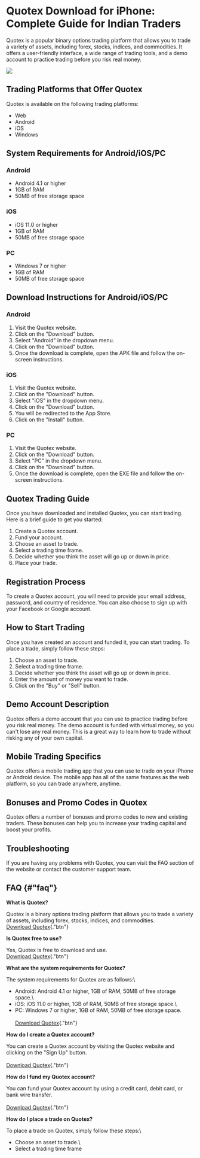 # Quotex Download for iPhone: Complete Guide for Indian Traders

Quotex is a popular binary options trading platform that allows you to
trade a variety of assets, including forex, stocks, indices, and
commodities. It offers a user-friendly interface, a wide range of
trading tools, and a demo account to practice trading before you risk
real money.

[![](https://static.quotex.io/files/5_en/300_250.jpg)](https://traff.sbs/brokerqxsignupf)

## Trading Platforms that Offer Quotex

Quotex is available on the following trading platforms:

-   Web
-   Android
-   iOS
-   Windows

## System Requirements for Android/iOS/PC

### Android

-   Android 4.1 or higher
-   1GB of RAM
-   50MB of free storage space

### iOS

-   iOS 11.0 or higher
-   1GB of RAM
-   50MB of free storage space

### PC

-   Windows 7 or higher
-   1GB of RAM
-   50MB of free storage space

## Download Instructions for Android/iOS/PC

### Android

1.  Visit the Quotex website.
2.  Click on the "Download" button.
3.  Select "Android" in the dropdown menu.
4.  Click on the "Download" button.
5.  Once the download is complete, open the APK file and follow the
    on-screen instructions.

### iOS

1.  Visit the Quotex website.
2.  Click on the "Download" button.
3.  Select "iOS" in the dropdown menu.
4.  Click on the "Download" button.
5.  You will be redirected to the App Store.
6.  Click on the "Install" button.

### PC

1.  Visit the Quotex website.
2.  Click on the "Download" button.
3.  Select "PC" in the dropdown menu.
4.  Click on the "Download" button.
5.  Once the download is complete, open the EXE file and follow the
    on-screen instructions.

## Quotex Trading Guide

Once you have downloaded and installed Quotex, you can start trading.
Here is a brief guide to get you started:

1.  Create a Quotex account.
2.  Fund your account.
3.  Choose an asset to trade.
4.  Select a trading time frame.
5.  Decide whether you think the asset will go up or down in price.
6.  Place your trade.

## Registration Process

To create a Quotex account, you will need to provide your email address,
password, and country of residence. You can also choose to sign up with
your Facebook or Google account.

## How to Start Trading

Once you have created an account and funded it, you can start trading.
To place a trade, simply follow these steps:

1.  Choose an asset to trade.
2.  Select a trading time frame.
3.  Decide whether you think the asset will go up or down in price.
4.  Enter the amount of money you want to trade.
5.  Click on the "Buy" or "Sell" button.

## Demo Account Description

Quotex offers a demo account that you can use to practice trading before
you risk real money. The demo account is funded with virtual money, so
you can\'t lose any real money. This is a great way to learn how to
trade without risking any of your own capital.

## Mobile Trading Specifics

Quotex offers a mobile trading app that you can use to trade on your
iPhone or Android device. The mobile app has all of the same features as
the web platform, so you can trade anywhere, anytime.

## Bonuses and Promo Codes in Quotex

Quotex offers a number of bonuses and promo codes to new and existing
traders. These bonuses can help you to increase your trading capital and
boost your profits.

## Troubleshooting

If you are having any problems with Quotex, you can visit the FAQ
section of the website or contact the customer support team.

## FAQ {#"faq"}

**What is Quotex?**

Quotex is a binary options trading platform that allows you to trade a
variety of assets, including forex, stocks, indices, and commodities.\
[Download Quotex](\%22https://traff.sbs/quotexonelink\%22){."btn"}

**Is Quotex free to use?**

Yes, Quotex is free to download and use.\
[Download Quotex](\%22https://traff.sbs/quotexonelink\%22){."btn"}

**What are the system requirements for Quotex?**

The system requirements for Quotex are as follows:\
- Android: Android 4.1 or higher, 1GB of RAM, 50MB of free storage
space.\
- iOS: iOS 11.0 or higher, 1GB of RAM, 50MB of free storage space.\
- PC: Windows 7 or higher, 1GB of RAM, 50MB of free storage space.\
\
[Download Quotex](\%22https://traff.sbs/quotexonelink\%22){."btn"}

**How do I create a Quotex account?**

You can create a Quotex account by visiting the Quotex website and
clicking on the "Sign Up" button.\
\
[Download Quotex](\%22https://traff.sbs/quotexonelink\%22){."btn"}

**How do I fund my Quotex account?**

You can fund your Quotex account by using a credit card, debit card, or
bank wire transfer.\
\
[Download Quotex](\%22https://traff.sbs/quotexonelink\%22){."btn"}

**How do I place a trade on Quotex?**

To place a trade on Quotex, simply follow these steps:\
- Choose an asset to trade.\
- Select a trading time frame


